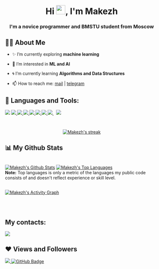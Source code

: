 
<h1 align="center">Hi <img src="https://raw.githubusercontent.com/MartinHeinz/MartinHeinz/master/wave.gif" width="30px">, I'm Makezh</h1>
<h3 align="center">I'm a novice programmer and BMSTU student from Moscow</h3>


## 🙋‍♂️ About Me

- ✨ I’m currently exploring **machine learning**

- 👀 I’m interested in **ML and AI**

- 🌀 I’m currently learning **Algorithms and Data Structures**

- 📫 How to reach me: <a href="mailto:max.kezhaev@gmail.com">mail</a> | <a href="http://t.me/max_kezhaev">telegram</a>

## 🚀 Languages and Tools:

<p align="left"> 
    <a href="https://en.wikipedia.org/wiki/C_(programming_language)" target="_blank"><img src="https://img.icons8.com/ios-filled/50/000000/c.png"/></a> 
    <a href="https://en.wikipedia.org/wiki/C%2B%2B" target="_blank"><img src="https://img.icons8.com/ios-filled/50/000000/c-plus-plus-logo.png"/> </a> 
    <a href="https://ru.wikipedia.org/wiki/Scheme" target="_blank"><img src="https://img.icons8.com/ios-filled/50/000000/lambda.png"/> </a> 
    <a href="https://www.python.org" target="_blank"> <img src="https://img.icons8.com/color/48/000000/python.png"/> </a>
    <a href="https://jupyter.org" target="_blank"> <img src="https://img.icons8.com/fluency/48/000000/jupyter.png"/>
    <a href="https://ru.wikipedia.org/wiki/Java" target="_blank"> <img src="https://img.icons8.com/color/48/000000/java-coffee-cup-logo--v1.png"/> </a>
    <a href="https://ru.wikipedia.org/wiki/Bash" target="_blank"><img src="https://img.icons8.com/plasticine/50/000000/bash.png"/> </a> 
    <a style="padding-right:8px;" href="https://www.mysql.com/" target="_blank"> <img src="https://img.icons8.com/fluent/50/000000/mysql-logo.png"/> </a>
    <a href="https://git-scm.com/" target="_blank"> <img src="https://img.icons8.com/color/48/000000/git.png"/> </a> 
</p>

<br/>

<p align="center">
    <a href="https://github.com/makezh/github-readme-streak-stats">
        <img title="🔥 Get streak stats for your profile at git.io/streak-stats" alt="Makezh's streak" src="https://github-readme-streak-stats.herokuapp.com/?user=makezh&theme=black-ice&hide_border=true&stroke=0000&background=060A0CD0"/>
    </a>
</p>

## 📊 My Github Stats

  <br/>
    <a href="https://github.com/makezh/github-readme-stats"><img alt="Makezh's Github Stats" src="https://github-readme-stats.vercel.app/api?username=makezh&show_icons=true&count_private=true&theme=react&hide_border=true&bg_color=0D1117" /></a>
  <a href="https://github.com/makezh/github-readme-stats"><img alt="Makezh's Top Languages" src="https://github-readme-stats.vercel.app/api/top-langs/?username=Makezh&langs_count=8&count_private=true&layout=compact&theme=react&hide_border=true&bg_color=0D1117" /></a>
  <br/>
  <b>Note:</b> Top languages is only a metric of the languages my public code consists of and doesn't reflect experience or skill level.


<br/>
<br/>

<a href="https://github.com/Makezh/github-readme-activity-graph"><img alt="Makezh's Activity Graph" src="https://activity-graph.herokuapp.com/graph?username=makezh&bg_color=0D1117&color=5BCDEC&line=5BCDEC&point=FFFFFF&hide_border=true" /></a>

<br/>
<br/>

## My contacts:
<p align="left">

<a href = "https://vk.com/makezh"><img src="https://img.icons8.com/glyph-neue/50/000000/vk-circled.png"/></a>
  
</p>

## ❤ Views and Followers
<a href="https://github.com/makezh/github-profile-views-counter">
    <img src="https://komarev.com/ghpvc/?username=makezh">
</a>
<a href="https://github.com/makezh?tab=followers"><img src="https://img.shields.io/github/followers/makezh?label=Followers&style=social" alt="GitHub Badge"></a>
